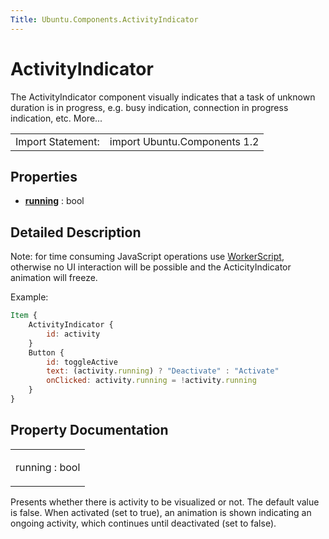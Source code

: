 ```yaml
---
Title: Ubuntu.Components.ActivityIndicator
---
```

        
ActivityIndicator
=================

<span class="subtitle"></span>
The ActivityIndicator component visually indicates that a task of unknown duration is in progress, e.g. busy indication, connection in progress indication, etc. More...

|                   |                              |
|-------------------|------------------------------|
| Import Statement: | import Ubuntu.Components 1.2 |

<span id="properties"></span>
Properties
----------

-   ****[running](#running-prop)**** : bool

<span id="details"></span>
Detailed Description
--------------------

Note: for time consuming JavaScript operations use [WorkerScript](../../sdk-14.10/QtQuick.qtquick-threading-example.md#workerscript), otherwise no UI interaction will be possible and the ActicityIndicator animation will freeze.

Example:

``` qml
Item {
    ActivityIndicator {
        id: activity
    }
    Button {
        id: toggleActive
        text: (activity.running) ? "Deactivate" : "Activate"
        onClicked: activity.running = !activity.running
    }
}
```

Property Documentation
----------------------

<table>
<colgroup>
<col width="100%" />
</colgroup>
<tbody>
<tr class="odd">
<td><p><span id="running-prop"></span><span class="name">running</span> : <span class="type">bool</span></p></td>
</tr>
</tbody>
</table>

Presents whether there is activity to be visualized or not. The default value is false. When activated (set to true), an animation is shown indicating an ongoing activity, which continues until deactivated (set to false).

